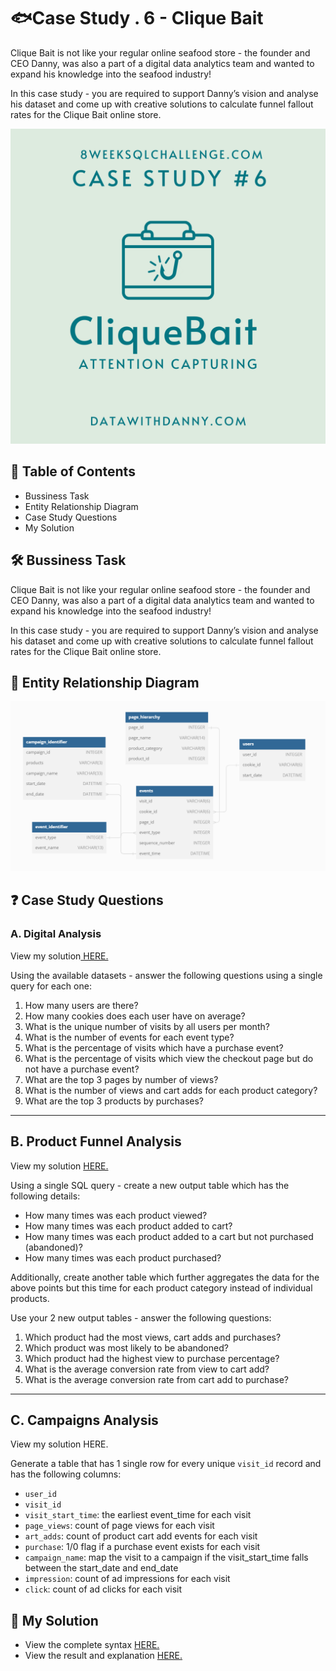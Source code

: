 
# 🐟Case Study . 6 - Clique Bait
Clique Bait is not like your regular online seafood store - the founder and CEO Danny, was also a part of a digital data analytics team and wanted to expand his knowledge into the seafood industry!

In this case study - you are required to support Danny’s vision and analyse his dataset and come up with creative solutions to calculate funnel fallout rates for the Clique Bait online store.

![pid](https://github.com/HarshaliSonawane-128/SQL-Projects/blob/main/Case%20Study%20.6%20-%20Clique%20Bait/6.png)
## 📕 Table of Contents
-  Bussiness Task
- Entity Relationship Diagram
- Case Study Questions
- My Solution
## 🛠️ Bussiness Task
Clique Bait is not like your regular online seafood store - the founder and CEO Danny, was also a part of a digital data analytics team and wanted to expand his knowledge into the seafood industry!

In this case study - you are required to support Danny’s vision and analyse his dataset and come up with creative solutions to calculate funnel fallout rates for the Clique Bait online store.

## 🔐 Entity Relationship Diagram
![wewe](https://github.com/HarshaliSonawane-128/SQL-Projects/blob/main/Case%20Study%20.6%20-%20Clique%20Bait/ERD-6.png)

## ❓ Case Study Questions

### A. Digital Analysis
View my solution[ HERE.](https://github.com/HarshaliSonawane-128/SQL-Projects/blob/main/Case%20Study%20.6%20-%20Clique%20Bait/Solutions/A.%20Digital%20Analysis.md)

Using the available datasets - answer the following questions using a single query for each one:

1. How many users are there?
2. How many cookies does each user have on average?
3. What is the unique number of visits by all users per month?
4. What is the number of events for each event type?
5. What is the percentage of visits which have a purchase event?
6. What is the percentage of visits which view the checkout page but do not have a purchase event?
7. What are the top 3 pages by number of views?
8. What is the number of views and cart adds for each product category?
9. What are the top 3 products by purchases?

---

## B. Product Funnel Analysis
View my solution [HERE.](https://github.com/HarshaliSonawane-128/SQL-Projects/blob/main/Case%20Study%20.6%20-%20Clique%20Bait/Solutions/B.%20Product%20Funnel%20Analysis.md)

Using a single SQL query - create a new output table which has the following details:

-  How many times was each product viewed?
-  How many times was each product added to cart?
-  How many times was each product added to a cart but not purchased (abandoned)?
-  How many times was each product purchased?

Additionally, create another table which further aggregates the data for the above points but this time for each product category instead of individual products.

Use your 2 new output tables - answer the following questions:

1. Which product had the most views, cart adds and purchases?
2. Which product was most likely to be abandoned?
3. Which product had the highest view to purchase percentage?
3. What is the average conversion rate from view to cart add?
4. What is the average conversion rate from cart add to purchase?
--- 
## C. Campaigns Analysis
View my solution HERE.

Generate a table that has 1 single row for every unique `visit_id` record and has the following columns:

- `user_id`
- `visit_id`
- `visit_start_time`: the earliest event_time for each visit
- `page_views`: count of page views for each visit
- `art_adds`: count of product cart add events for each visit
- `purchase`: 1/0 flag if a purchase event exists for each visit
- `campaign_name`: map the visit to a campaign if the visit_start_time falls between the start_date and end_date
- `impression`: count of ad impressions for each visit
- `click`: count of ad clicks for each visit

## 🚀 My Solution
- View the complete syntax [HERE.](https://github.com/HarshaliSonawane-128/SQL-Projects/tree/main/Case%20Study%20.6%20-%20Clique%20Bait/Syntax)
- View the result and explanation [HERE.](https://github.com/HarshaliSonawane-128/SQL-Projects/tree/main/Case%20Study%20.6%20-%20Clique%20Bait/Solutions)

